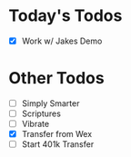 # Today's Todos

- [x] Work w/ Jakes Demo

# Other Todos

- [ ] Simply Smarter
- [ ] Scriptures
- [ ] Vibrate
- [x] Transfer from Wex
- [ ] Start 401k Transfer
